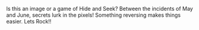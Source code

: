 Is this an image or a game of Hide and Seek? Between the incidents of May and June, secrets lurk in the pixels! Something reversing makes things easier. Lets Rock!!
